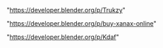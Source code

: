 "https://developer.blender.org/p/Trukzy"

"https://developer.blender.org/p/buy-xanax-online"

"https://developer.blender.org/p/Kdaf"

 
 
